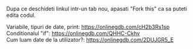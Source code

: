 Dupa ce deschideti linkul intr-un tab nou, apasati "Fork this" ca sa puteti edita codul. 

Variabile, tipuri de date, print: https://onlinegdb.com/cH2b3Rs1sp \
Conditionalul "if": https://onlinegdb.com/QHHC-Ckhv \
Cum luam date de la utilizator?: https://onlinegdb.com/2DUJGR5_E
